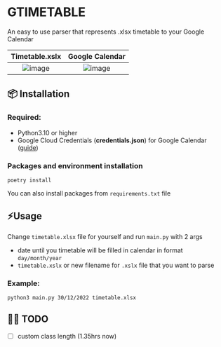 <!-- # .xlsx Timetable to Google calendar -->
  
# GTIMETABLE
An easy to use parser that represents .xlsx timetable to your Google Calendar

Timetable.xslx |  Google Calendar
:-------------------------:|:-------------------------:
![image](https://i.postimg.cc/K4XC0Cdj/Screenshot-2023-01-21-at-9-37-20-PM.png) |  ![image](https://i.postimg.cc/0kVPvQY5/Screenshot-2023-01-21-at-9-36-52-PM.png)


## 📦 Installation

### Required:
 - Python3.10 or higher
 - Google Cloud Credentials (**credentials.json**) for Google Calendar ([guide](https://developers.google.com/workspace/guides/create-credentials))
 <!-- - [Poetry](https://python-poetry.org/) or [virtualenv](https://virtualenv.pypa.io/en/latest/)  -->


### Packages and environment installation
    poetry install
You can also install packages from `requirements.txt` file

## ⚡Usage

Change `timetable.xlsx` file for yourself and run `main.py` with 2 args

- date until you timetable will be filled in calendar in format `day/month/year`
- `timetable.xslx` or new filename for `.xslx` file that you want to parse

### Example:
`python3 main.py 30/12/2022 timetable.xlsx`

    
## 👨‍💻 TODO 

 - [ ] custom class length (1.35hrs now)

